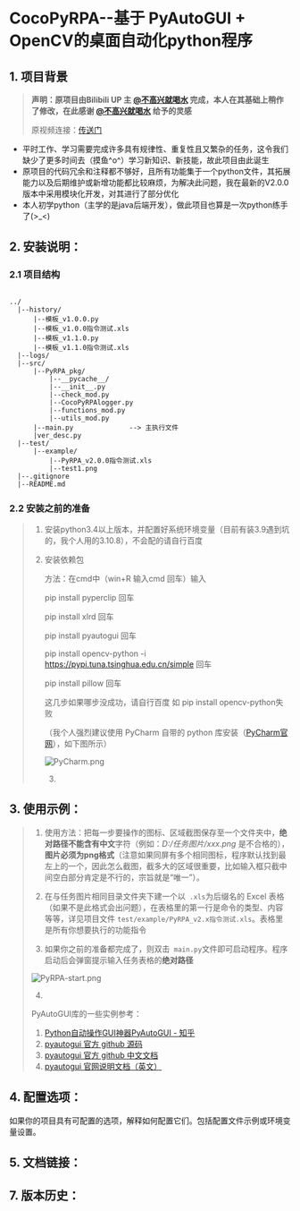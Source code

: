 # CocoPyRPA--基于 PyAutoGUI + OpenCV的桌面自动化python程序

## 1. 项目背景

> **声明：原项目由Bilibili UP 主 [@不高兴就喝水](https://space.bilibili.com/412704776 "个人空间")
完成，本人在其基础上稍作了修改，在此感谢 [@不高兴就喝水](https://space.bilibili.com/412704776 "个人空间") 给予的灵感**
>
> 原视频连接：[传送门](https://www.bilibili.com/video/BV1T34y1o73U/ "视频链接")

* 平时工作、学习需要完成许多具有规律性、重复性且又繁杂的任务，这令我们缺少了更多时间去（摸鱼^o^）学习新知识、新技能，故此项目由此诞生
* 原项目的代码冗余和注释都不够好，且所有功能集于一个python文件，其拓展能力以及后期维护或新增功能都比较麻烦，为解决此问题，我在最新的V2.0.0版本中采用模块化开发，对其进行了部分优化
* 本人初学python（主学的是java后端开发），做此项目也算是一次python练手了(>_<)

## 2. 安装说明：

### 2.1 项目结构

```text

../
  |--history/
      |--模板_v1.0.0.py
      |--模板_v1.0.0指令测试.xls
      |--模板_v1.1.0.py
      |--模板_v1.1.0指令测试.xls
  |--logs/    
  |--src/   
      |--PyRPA_pkg/
          |--__pycache__/
          |--__init__.py
          |--check_mod.py
          |--CocoPyRPAlogger.py
          |--functions_mod.py
          |--utils_mod.py
      |--main.py              --> 主执行文件
      |ver_desc.py
  |--test/
      |--example/
          |--PyRPA_v2.0.0指令测试.xls
          |--test1.png
  |--.gitignore
  |--README.md

```

### 2.2 安装之前的准备

> 1. 安装python3.4以上版本，并配置好系统环境变量（目前有装3.9遇到坑的，我个人用的3.10.8），不会配的请自行百度
>
> 2. 安装依赖包
>
>    方法：在cmd中（win+R 输入cmd 回车）输入
>
>    pip install pyperclip 回车
>
>    pip install xlrd 回车
>
>    pip install pyautogui 回车
>
>    pip install opencv-python -i https://pypi.tuna.tsinghua.edu.cn/simple 回车
>
>    pip install pillow 回车
>
>    这几步如果哪步没成功，请自行百度 如 pip install opencv-python失败
>
>    （我个人强烈建议使用 PyCharm 自带的 python 库安装（[PyCharm官网](https://www.jetbrains.com/pycharm/download/?section=windows)），如下图所示）
>
>    ![PyCharm.png](https://s2.loli.net/2023/10/27/GafiOCLH4X2rtR7.png)
>
>    3.

## 3. 使用示例：

> 1. 使用方法：把每一步要操作的图标、区域截图保存至一个文件夹中，**绝对路径不能含有中文**字符（例如：*D:/任务图片/xxx.png* 是不合格的），**图片必须为png格式**（注意如果同屏有多个相同图标，程序默认找到最左上的一个，因此怎么截图，截多大的区域很重要，比如输入框只截中间空白部分肯定是不行的，宗旨就是“唯一”）。
>
> 2. 在与任务图片相同目录文件夹下建一个以` .xls`为后缀名的 Excel 表格（如果不是此格式会出问题），在表格里的第一行是命令的类型、内容等等，详见项目文件 `test/example/PyRPA_v2.x指令测试.xls`。表格里是所有你想要执行的功能指令
>
> 3. 如果你之前的准备都完成了，则双击` main.py`文件即可启动程序。程序启动后会弹窗提示输入任务表格的**绝对路径**
>
> 
>![PyRPA-start.png](../documents/2023-10-30_005923.png)
>    
>4. 
> 
>
> 
>PyAutoGUI库的一些实例参考：
> 
>1. [Python自动操作GUI神器PyAutoGUI - 知乎](https://zhuanlan.zhihu.com/p/302592540)
> 2. [pyautogui 官方 github 源码](https://github.com/asweigart/pyautogui)
> 3. [pyautogui 官方 github 中文文档](https://github.com/asweigart/pyautogui/blob/master/docs/simplified-chinese.ipynb)
> 4. [pyautogui 官网说明文档（英文）](https://pyautogui.readthedocs.io/en/latest/index.html)

## 4. 配置选项：

如果你的项目具有可配置的选项，解释如何配置它们。包括配置文件示例或环境变量设置。

## 5. 文档链接：



## 7. 版本历史：

